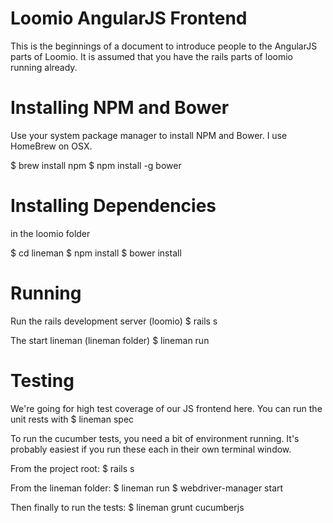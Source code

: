 # Loomio AngularJS Frontend
This is the beginnings of a document to introduce people to the
AngularJS parts of Loomio. It is assumed that you have the rails parts
of loomio running already.

# Installing NPM and Bower
Use your system package manager to install NPM and Bower. I use HomeBrew on
OSX.

  $ brew install npm
  $ npm install -g bower

# Installing Dependencies
in the loomio folder

  $ cd lineman
  $ npm install
  $ bower install

# Running
Run the rails development server
  (loomio) $ rails s

The start lineman
  (lineman folder) $ lineman run

# Testing
We're going for high test coverage of our JS frontend here.
You can run the unit rests with
  $ lineman spec

To run the cucumber tests, you need a bit of environment running. It's
probably easiest if you run these each in their own terminal window.

  From the project root:
  $ rails s

  From the lineman folder:
  $ lineman run 
  $ webdriver-manager start

  Then finally to run the tests:
  $ lineman grunt cucumberjs
